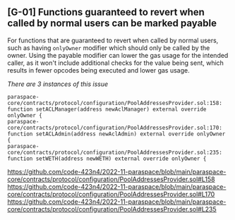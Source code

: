 ## [G-01] Functions guaranteed to revert when called by normal users can be marked payable

For functions that are guaranteed to revert when called by normal users, such as having `onlyOwner` modifier which should only be called by the owner. Using the payable modifier can lower the gas usage for the intended caller, as it won't include additional checks for the value being sent, which results in fewer opcodes being executed and lower gas usage.

*There are 3 instances of this issue*
```
paraspace-core/contracts/protocol/configuration/PoolAddressesProvider.sol:158:    function setACLManager(address newAclManager) external override onlyOwner {
paraspace-core/contracts/protocol/configuration/PoolAddressesProvider.sol:170:    function setACLAdmin(address newAclAdmin) external override onlyOwner {
paraspace-core/contracts/protocol/configuration/PoolAddressesProvider.sol:235:    function setWETH(address newWETH) external override onlyOwner {
```
https://github.com/code-423n4/2022-11-paraspace/blob/main/paraspace-core/contracts/protocol/configuration/PoolAddressesProvider.sol#L158
https://github.com/code-423n4/2022-11-paraspace/blob/main/paraspace-core/contracts/protocol/configuration/PoolAddressesProvider.sol#L170
https://github.com/code-423n4/2022-11-paraspace/blob/main/paraspace-core/contracts/protocol/configuration/PoolAddressesProvider.sol#L235